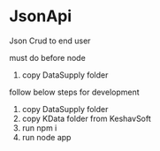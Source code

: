 # JsonApi
Json Crud to end user

must do before node

1.  copy DataSupply folder

follow below steps for development

1.  copy DataSupply folder
2.  copy KData folder from KeshavSoft
3.  run npm i
4.  run node app


